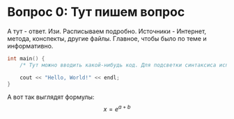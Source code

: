 # Вопрос 0: Тут пишем вопрос
А тут - ответ. Изи.
Расписываем подробно. Источники - Интернет, метода, конспекты, другие файлы. Главное, чтобы было по теме и информативно.

```cpp
int main() {
	/* Тут можно вводить какой-нибудь код. Для подсветки синтаксиса используем ```cpp */

	cout << "Hello, World!" << endl;
}
```

А вот так выглядят формулы: $$ x = e^{a+b} $$
